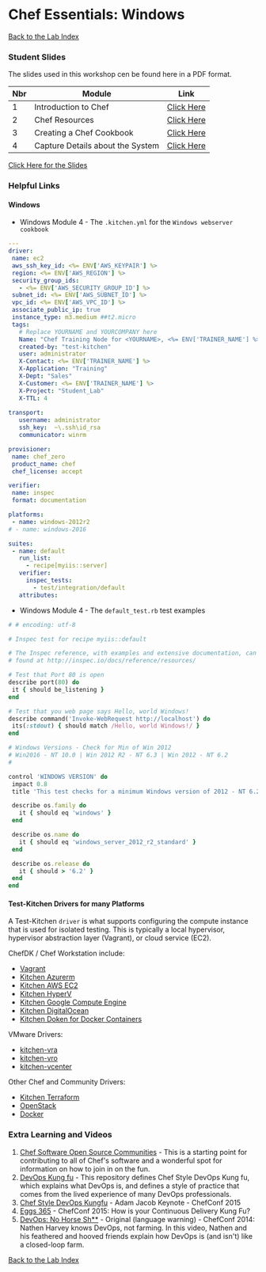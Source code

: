 # Chef Essentials: Windows
  
[Back to the Lab Index](../README.md#cooking-up-compliance---workshop)
  
### Student Slides
The slides used in this workshop cen be found here in a PDF format.
  
| Nbr | Module | Link |
|---|---|---|
| 1 | Introduction to Chef | [Click Here](https://github.com/anthonygrees/compliance-workshop/blob/master/slides/01-Introduction.pdf)
| 2 | Chef Resources | [Click Here](https://github.com/anthonygrees/compliance-workshop/blob/master/slides/03-Resources.pdf)
| 3 | Creating a Chef Cookbook | [Click Here](https://github.com/anthonygrees/compliance-workshop/blob/master/slides/04-creating-web-server-cookbook.pdf)|
| 4 | Capture Details about the System | [Click Here](https://github.com/anthonygrees/compliance-workshop/blob/master/slides/05-details-about-the-system.pdf)|
  
[Click Here for the Slides](https://github.com/anthonygrees/compliance-workshop/tree/master/slides)
  
### Helpful Links
    
#### Windows
 - Windows Module 4 - The ```.kitchen.yml``` for the ```Windows webserver cookbook```  
   
 ```yaml
 ---
driver:
  name: ec2
  aws_ssh_key_id: <%= ENV['AWS_KEYPAIR'] %>
  region: <%= ENV['AWS_REGION'] %>
  security_group_ids: 
    - <%= ENV['AWS_SECURITY_GROUP_ID'] %>
  subnet_id: <%= ENV['AWS_SUBNET_ID'] %>
  vpc_id: <%= ENV['AWS_VPC_ID'] %>
  associate_public_ip: true
  instance_type: m3.medium ##t2.micro
  tags:
    # Replace YOURNAME and YOURCOMPANY here
    Name: "Chef Training Node for <YOURNAME>, <%= ENV['TRAINER_NAME'] %>"
    created-by: "test-kitchen"
    user: administrator
    X-Contact: <%= ENV['TRAINER_NAME'] %>
    X-Application: "Training"
    X-Dept: "Sales"
    X-Customer: <%= ENV['TRAINER_NAME'] %>
    X-Project: "Student_Lab"
    X-TTL: 4
    
transport:
    username: administrator
    ssh_key:  ~\.ssh\id_rsa
    communicator: winrm

provisioner:
  name: chef_zero
  product_name: chef
  chef_license: accept

verifier:
  name: inspec
  format: documentation

platforms:
  - name: windows-2012r2
# - name: windows-2016

suites:
  - name: default
    run_list:
      - recipe[myiis::server]
    verifier:
      inspec_tests:
        - test/integration/default
    attributes:
 ```
  
 - Windows Module 4 - The ```default_test.rb``` test examples  
   
 ```ruby
 # # encoding: utf-8

# Inspec test for recipe myiis::default

# The Inspec reference, with examples and extensive documentation, can be
# found at http://inspec.io/docs/reference/resources/

# Test that Port 80 is open
describe port(80) do
  it { should be_listening }
end

# Test that you web page says Hello, world Windows!
describe command('Invoke-WebRequest http://localhost') do
  its(:stdout) { should match /Hello, world Windows!/ }
end

# Windows Versions - Check for Min of Win 2012
# Win2016 - NT 10.0 | Win 2012 R2 - NT 6.3 | Win 2012 - NT 6.2
#

control 'WINDOWS VERSION' do
  impact 0.8
  title 'This test checks for a minimum Windows version of 2012 - NT 6.2.0'

  describe os.family do
    it { should eq 'windows' }
  end

  describe os.name do
    it { should eq 'windows_server_2012_r2_standard' }
  end

  describe os.release do
    it { should > '6.2' }
  end
end
```
  
#### Test-Kitchen Drivers for many Platforms
A Test-Kitchen ```driver``` is what supports configuring the compute instance that is used for isolated testing. This is typically a local hypervisor, hypervisor abstraction layer (Vagrant), or cloud service (EC2).
  
ChefDK / Chef Workstation include:
- [Vagrant](https://github.com/test-kitchen/kitchen-vagrant)
- [Kitchen Azurerm](https://github.com/test-kitchen/kitchen-azurerm)
- [Kitchen AWS EC2](https://github.com/test-kitchen/kitchen-ec2)
- [Kitchen HyperV](https://github.com/test-kitchen/kitchen-hyperv)
- [Kitchen Google Compute Engine](https://github.com/test-kitchen/kitchen-google)
- [Kitchen DigitalOcean](https://github.com/test-kitchen/kitchen-digitalocean)
- [Kitchen Doken for Docker Containers](https://github.com/someara/kitchen-dokken)
  
VMware Drivers:
- [kitchen-vra](https://github.com/chef-partners/kitchen-vra)
- [kitchen-vro](https://github.com/chef-partners/kitchen-vro)
- [kitchen-vcenter](https://github.com/chef/kitchen-vcenter)
  
Other Chef and Community Drivers:
- [Kitchen Terraform](https://github.com/newcontext-oss/kitchen-terraform)
- [OpenStack](https://github.com/test-kitchen/kitchen-openstack)
- [Docker](https://github.com/test-kitchen/kitchen-docker)
  
  
### Extra Learning and Videos
  
1. [Chef Software Open Source Communities](https://github.com/chef/chef-oss-practices) - This is a starting point for contributing to all of Chef's software and a wonderful spot for information on how to join in on the fun.
2. [DevOps Kung fu](https://github.com/chef/devops-kungfu) - This repository defines Chef Style DevOps Kung fu, which explains what DevOps is, and defines a style of practice that comes from the lived experience of many DevOps professionals.
3. [Chef Style DevOps Kungfu](https://www.youtube.com/watch?v=_DEToXsgrPc) - Adam Jacob Keynote - ChefConf 2015
4. [Eggs 365](https://www.youtube.com/watch?v=XD0vRW4G82U&t=2s) - ChefConf 2015: How is your Continuous Delivery Kung Fu?
5. [DevOps: No Horse Sh**](https://www.youtube.com/watch?v=0P0HD5pE-zU) - Original (language warning) - ChefConf 2014: Nathen Harvey knows DevOps, not farming. In this video, Nathen and his feathered and hooved friends explain how DevOps is (and isn't) like a closed-loop farm. 
  
  
[Back to the Lab Index](../README.md#cooking-up-compliance---workshop)
  

